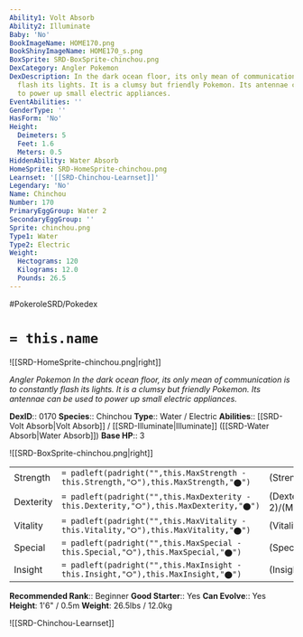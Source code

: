 ```yaml
---
Ability1: Volt Absorb
Ability2: Illuminate
Baby: 'No'
BookImageName: HOME170.png
BookShinyImageName: HOME170_s.png
BoxSprite: SRD-BoxSprite-chinchou.png
DexCategory: Angler Pokemon
DexDescription: In the dark ocean floor, its only mean of communication is to constantly
  flash its lights. It is a clumsy but friendly Pokemon. Its antennae can be used
  to power up small electric appliances.
EventAbilities: ''
GenderType: ''
HasForm: 'No'
Height:
  Deimeters: 5
  Feet: 1.6
  Meters: 0.5
HiddenAbility: Water Absorb
HomeSprite: SRD-HomeSprite-chinchou.png
Learnset: '[[SRD-Chinchou-Learnset]]'
Legendary: 'No'
Name: Chinchou
Number: 170
PrimaryEggGroup: Water 2
SecondaryEggGroup: ''
Sprite: chinchou.png
Type1: Water
Type2: Electric
Weight:
  Hectograms: 120
  Kilograms: 12.0
  Pounds: 26.5
---
```


#PokeroleSRD/Pokedex

# `= this.name`

![[SRD-HomeSprite-chinchou.png|right]]

*Angler Pokemon*
*In the dark ocean floor, its only mean of communication is to constantly flash its lights. It is a clumsy but friendly Pokemon. Its antennae can be used to power up small electric appliances.*

**DexID**:: 0170
**Species**:: Chinchou
**Type**:: Water / Electric
**Abilities**:: [[SRD-Volt Absorb|Volt Absorb]] / [[SRD-Illuminate|Illuminate]] ([[SRD-Water Absorb|Water Absorb]])
**Base HP**:: 3

![[SRD-BoxSprite-chinchou.png|right]]

|           |                                                                                        |                                          |
| --------- | -------------------------------------------------------------------------------------- | ---------------------------------------- |
| Strength  | `= padleft(padright("",this.MaxStrength - this.Strength,"⭘"),this.MaxStrength,"⬤")`    | (Strength::1)/(MaxStrength::3)   |
| Dexterity | `= padleft(padright("",this.MaxDexterity - this.Dexterity,"⭘"),this.MaxDexterity,"⬤")` | (Dexterity:: 2)/(MaxDexterity::4) |
| Vitality  | `= padleft(padright("",this.MaxVitality - this.Vitality,"⭘"),this.MaxVitality,"⬤")`    | (Vitality::1)/(MaxVitality::3)   |
| Special   | `= padleft(padright("",this.MaxSpecial - this.Special,"⭘"),this.MaxSpecial,"⬤")`       | (Special::2)/(MaxSpecial::4)     |
| Insight   | `= padleft(padright("",this.MaxInsight - this.Insight,"⭘"),this.MaxInsight,"⬤")`       | (Insight::2)/(MaxInsight::4)     |

**Recommended Rank**:: Beginner
**Good Starter**:: Yes
**Can Evolve**:: Yes
**Height**: 1'6" / 0.5m
**Weight**: 26.5lbs / 12.0kg

![[SRD-Chinchou-Learnset]]